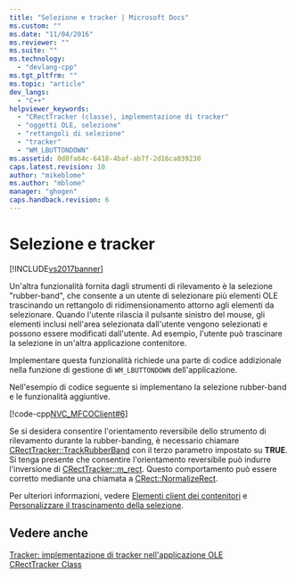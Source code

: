 ```yaml
---
title: "Selezione e tracker | Microsoft Docs"
ms.custom: ""
ms.date: "11/04/2016"
ms.reviewer: ""
ms.suite: ""
ms.technology: 
  - "devlang-cpp"
ms.tgt_pltfrm: ""
ms.topic: "article"
dev_langs: 
  - "C++"
helpviewer_keywords: 
  - "CRectTracker (classe), implementazione di tracker"
  - "oggetti OLE, selezione"
  - "rettangoli di selezione"
  - "tracker"
  - "WM_LBUTTONDOWN"
ms.assetid: 0d0fa64c-6418-4baf-ab7f-2d16ca039230
caps.latest.revision: 10
author: "mikeblome"
ms.author: "mblome"
manager: "ghogen"
caps.handback.revision: 6
---
```

# Selezione e tracker
[!INCLUDE[vs2017banner](../assembler/inline/includes/vs2017banner.md)]

Un'altra funzionalità fornita dagli strumenti di rilevamento è la selezione "rubber\-band", che consente a un utente di selezionare più elementi OLE trascinando un rettangolo di ridimensionamento attorno agli elementi da selezionare.  Quando l'utente rilascia il pulsante sinistro del mouse, gli elementi inclusi nell'area selezionata dall'utente vengono selezionati e possono essere modificati dall'utente.  Ad esempio, l'utente può trascinare la selezione in un'altra applicazione contenitore.  
  
 Implementare questa funzionalità richiede una parte di codice addizionale nella funzione di gestione di `WM_LBUTTONDOWN` dell'applicazione.  
  
 Nell'esempio di codice seguente si implementano la selezione rubber\-band e le funzionalità aggiuntive.  
  
 [!code-cpp[NVC_MFCOClient#6](../mfc/codesnippet/CPP/rubber-banding-and-trackers_1.cpp)]  
  
 Se si desidera consentire l'orientamento reversibile dello strumento di rilevamento durante la rubber\-banding, è necessario chiamare [CRectTracker::TrackRubberBand](../Topic/CRectTracker::TrackRubberBand.md) con il terzo parametro impostato su **TRUE**.  Si tenga presente che consentire l'orientamento reversibile può indurre l'inversione di [CRectTracker::m\_rect](../Topic/CRectTracker::m_rect.md).  Questo comportamento può essere corretto mediante una chiamata a [CRect::NormalizeRect](../Topic/CRect::NormalizeRect.md).  
  
 Per ulteriori informazioni, vedere [Elementi client dei contenitori](../mfc/containers-client-items.md) e [Personalizzare il trascinamento della selezione](../mfc/drag-and-drop-customizing.md).  
  
## Vedere anche  
 [Tracker: implementazione di tracker nell'applicazione OLE](../mfc/trackers-implementing-trackers-in-your-ole-application.md)   
 [CRectTracker Class](../mfc/reference/crecttracker-class.md)